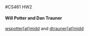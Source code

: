 #CS461 HW2
#### Will Potter and Dan Trauner
[wspotter[at]midd](mailto:wspotter@middlebury.edu) and [dtrauner[at]midd](mailto:dtrauner@middlebury.edu)
